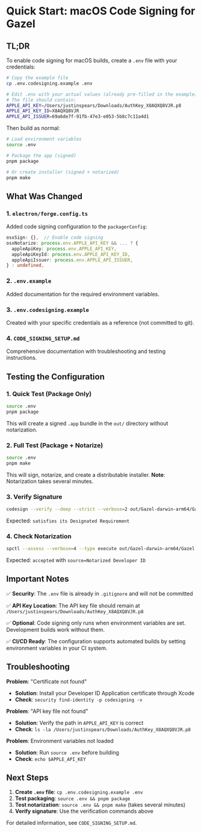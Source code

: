 # Quick Start: macOS Code Signing for Gazel

## TL;DR

To enable code signing for macOS builds, create a `.env` file with your credentials:

```bash
# Copy the example file
cp .env.codesigning.example .env

# Edit .env with your actual values (already pre-filled in the example)
# The file should contain:
APPLE_API_KEY=/Users/justinspears/Downloads/AuthKey_X8AQXQ8VJR.p8
APPLE_API_KEY_ID=X8AQXQ8VJR
APPLE_API_ISSUER=69a6de7f-91fb-47e3-e053-5b8c7c11a4d1
```

Then build as normal:

```bash
# Load environment variables
source .env

# Package the app (signed)
pnpm package

# Or create installer (signed + notarized)
pnpm make
```

## What Was Changed

### 1. `electron/forge.config.ts`
Added code signing configuration to the `packagerConfig`:

```typescript
osxSign: {},  // Enable code signing
osxNotarize: process.env.APPLE_API_KEY && ... ? {
  appleApiKey: process.env.APPLE_API_KEY,
  appleApiKeyId: process.env.APPLE_API_KEY_ID,
  appleApiIssuer: process.env.APPLE_API_ISSUER,
} : undefined,
```

### 2. `.env.example`
Added documentation for the required environment variables.

### 3. `.env.codesigning.example`
Created with your specific credentials as a reference (not committed to git).

### 4. `CODE_SIGNING_SETUP.md`
Comprehensive documentation with troubleshooting and testing instructions.

## Testing the Configuration

### 1. Quick Test (Package Only)
```bash
source .env
pnpm package
```

This will create a signed `.app` bundle in the `out/` directory without notarization.

### 2. Full Test (Package + Notarize)
```bash
source .env
pnpm make
```

This will sign, notarize, and create a distributable installer. **Note**: Notarization takes several minutes.

### 3. Verify Signature
```bash
codesign --verify --deep --strict --verbose=2 out/Gazel-darwin-arm64/Gazel.app
```

Expected: `satisfies its Designated Requirement`

### 4. Check Notarization
```bash
spctl --assess --verbose=4 --type execute out/Gazel-darwin-arm64/Gazel.app
```

Expected: `accepted` with `source=Notarized Developer ID`

## Important Notes

✅ **Security**: The `.env` file is already in `.gitignore` and will not be committed

✅ **API Key Location**: The API key file should remain at `/Users/justinspears/Downloads/AuthKey_X8AQXQ8VJR.p8`

✅ **Optional**: Code signing only runs when environment variables are set. Development builds work without them.

✅ **CI/CD Ready**: The configuration supports automated builds by setting environment variables in your CI system.

## Troubleshooting

**Problem**: "Certificate not found"
- **Solution**: Install your Developer ID Application certificate through Xcode
- **Check**: `security find-identity -p codesigning -v`

**Problem**: "API key file not found"
- **Solution**: Verify the path in `APPLE_API_KEY` is correct
- **Check**: `ls -la /Users/justinspears/Downloads/AuthKey_X8AQXQ8VJR.p8`

**Problem**: Environment variables not loaded
- **Solution**: Run `source .env` before building
- **Check**: `echo $APPLE_API_KEY`

## Next Steps

1. **Create `.env` file**: `cp .env.codesigning.example .env`
2. **Test packaging**: `source .env && pnpm package`
3. **Test notarization**: `source .env && pnpm make` (takes several minutes)
4. **Verify signature**: Use the verification commands above

For detailed information, see `CODE_SIGNING_SETUP.md`.

